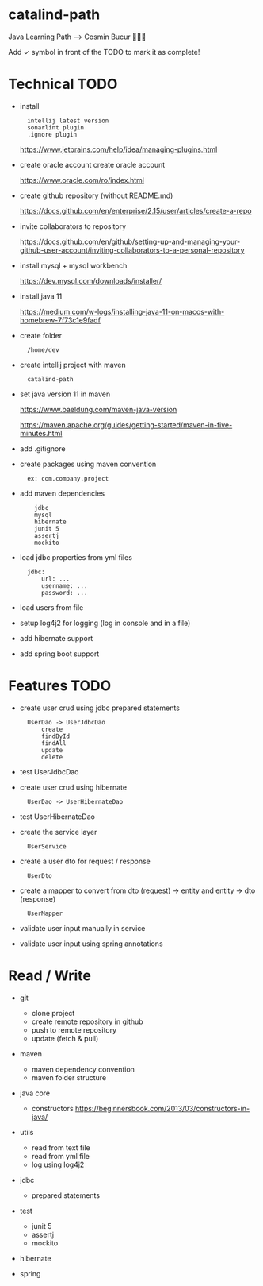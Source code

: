 # catalind-path
Java Learning Path --> Cosmin Bucur 👨🏻‍💻

Add ✓ symbol in front of the TODO to mark it as complete! 

# Technical TODO

- install

        intellij latest version
        sonarlint plugin
        .ignore plugin
    
    https://www.jetbrains.com/help/idea/managing-plugins.html
- create oracle account
    create oracle account
    
    https://www.oracle.com/ro/index.html
- create github repository (without README.md)

    https://docs.github.com/en/enterprise/2.15/user/articles/create-a-repo
- invite collaborators to repository

   https://docs.github.com/en/github/setting-up-and-managing-your-github-user-account/inviting-collaborators-to-a-personal-repository
- install mysql + mysql workbench

    https://dev.mysql.com/downloads/installer/
- install java 11

    https://medium.com/w-logs/installing-java-11-on-macos-with-homebrew-7f73c1e9fadf
- create folder 
        
        /home/dev
- create intellij project with maven
 
        catalind-path
- set java version 11 in maven

    https://www.baeldung.com/maven-java-version
    
    https://maven.apache.org/guides/getting-started/maven-in-five-minutes.html

- add .gitignore
- create packages using maven convention
    
        ex: com.company.project
- add maven dependencies

          jdbc
          mysql
          hibernate
          junit 5
          assertj
          mockito  
           
- load jdbc properties from yml files
    
        jdbc:
            url: ...
            username: ...
            password: ...
        
- load users from file
- setup log4j2 for logging (log in console and in a file)
- add hibernate support
- add spring boot support

# Features TODO

- create user crud using jdbc prepared statements

        UserDao -> UserJdbcDao
            create
            findById
            findAll
            update
            delete
            
- test UserJdbcDao
- create user crud using hibernate

        UserDao -> UserHibernateDao
    
- test UserHibernateDao
- create the service layer

        UserService
- create a user dto for request / response

        UserDto
        
- create a mapper to convert from dto (request) -> entity and entity -> dto (response)

        UserMapper
        
- validate user input manually in service
- validate user input using spring annotations

# Read / Write

- git
    - clone project
    - create remote repository in github
    - push to remote repository
    - update (fetch & pull)
    
- maven
    - maven dependency convention
    - maven folder structure
    
- java core
    - constructors https://beginnersbook.com/2013/03/constructors-in-java/

- utils
    - read from text file
    - read from yml file
    - log using log4j2
 
- jdbc
    - prepared statements
    
- test
    - junit 5
    - assertj
    - mockito
             
- hibernate
- spring
